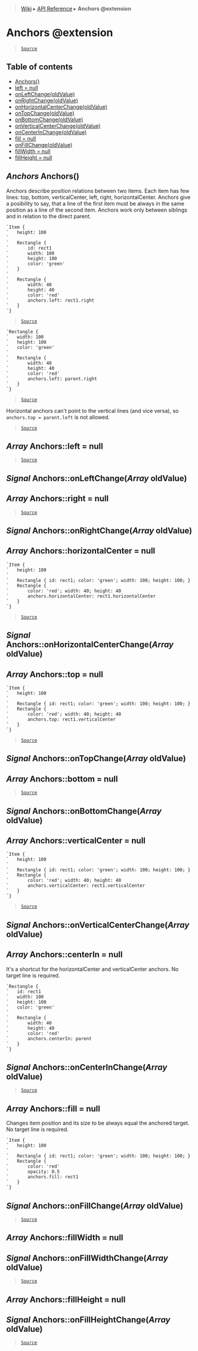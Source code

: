 > [Wiki](Home) ▸ [API Reference](API-Reference) ▸ **Anchors @extension**

Anchors @extension
==================

> [`Source`](/Neft-io/neft/tree/master/src/renderer/types/basics/item/anchors.litcoffee#anchors-extension)

## Table of contents
  * [Anchors()](#anchors-anchors)
  * [left = null](#array-anchorsleft--null)
  * [onLeftChange(oldValue)](#signal-anchorsonleftchangearray-oldvalue)
  * [onRightChange(oldValue)](#signal-anchorsonrightchangearray-oldvalue)
  * [onHorizontalCenterChange(oldValue)](#signal-anchorsonhorizontalcenterchangearray-oldvalue)
  * [onTopChange(oldValue)](#signal-anchorsontopchangearray-oldvalue)
  * [onBottomChange(oldValue)](#signal-anchorsonbottomchangearray-oldvalue)
  * [onVerticalCenterChange(oldValue)](#signal-anchorsonverticalcenterchangearray-oldvalue)
  * [onCenterInChange(oldValue)](#signal-anchorsoncenterinchangearray-oldvalue)
  * [fill = null](#array-anchorsfill--null)
  * [onFillChange(oldValue)](#signal-anchorsonfillchangearray-oldvalue)
  * [fillWidth = null](#array-anchorsfillwidth--null)
  * [fillHeight = null](#array-anchorsfillheight--null)

*Anchors* Anchors()
-------------------

Anchors describe position relations between two items.
Each item has few lines: top, bottom, verticalCenter, left, right, horizontalCenter.
Anchors give a posibility to say, that a line of the first item must be
always in the same position as a line of the second item.
Anchors work only between siblings and in relation to the direct parent.
```nml
`Item {
`   height: 100
`
`   Rectangle {
`       id: rect1
`       width: 100
`       height: 100
`       color: 'green'
`   }
`
`   Rectangle {
`       width: 40
`       height: 40
`       color: 'red'
`       anchors.left: rect1.right
`   }
`}
```

> [`Source`](/Neft-io/neft/tree/master/src/renderer/types/basics/item/anchors.litcoffee#anchors-anchors)

```nml
`Rectangle {
`   width: 100
`   height: 100
`   color: 'green'
`
`   Rectangle {
`       width: 40
`       height: 40
`       color: 'red'
`       anchors.left: parent.right
`   }
`}
```

> [`Source`](/Neft-io/neft/tree/master/src/renderer/types/basics/item/anchors.litcoffee#anchors-anchors)

Horizontal anchors can't point to the vertical lines (and vice versa),
so `anchors.top = parent.left` is not allowed.

> [`Source`](/Neft-io/neft/tree/master/src/renderer/types/basics/item/anchors.litcoffee#anchors-anchors)

*Array* Anchors::left = null
----------------------------

> [`Source`](/Neft-io/neft/tree/master/src/renderer/types/basics/item/anchors.litcoffee#array-anchorsleft--null)

## *Signal* Anchors::onLeftChange(*Array* oldValue)
*Array* Anchors::right = null
-----------------------------

> [`Source`](/Neft-io/neft/tree/master/src/renderer/types/basics/item/anchors.litcoffee#signal-anchorsonleftchangearray-oldvaluearray-anchorsright--null)

## *Signal* Anchors::onRightChange(*Array* oldValue)
*Array* Anchors::horizontalCenter = null
----------------------------------------

```nml
`Item {
`   height: 100
`
`   Rectangle { id: rect1; color: 'green'; width: 100; height: 100; }
`   Rectangle {
`       color: 'red'; width: 40; height: 40
`       anchors.horizontalCenter: rect1.horizontalCenter
`   }
`}
```

> [`Source`](/Neft-io/neft/tree/master/src/renderer/types/basics/item/anchors.litcoffee#signal-anchorsonrightchangearray-oldvaluearray-anchorshorizontalcenter--null)

## *Signal* Anchors::onHorizontalCenterChange(*Array* oldValue)
*Array* Anchors::top = null
---------------------------

```nml
`Item {
`   height: 100
`
`   Rectangle { id: rect1; color: 'green'; width: 100; height: 100; }
`   Rectangle {
`       color: 'red'; width: 40; height: 40
`       anchors.top: rect1.verticalCenter
`   }
`}
```

> [`Source`](/Neft-io/neft/tree/master/src/renderer/types/basics/item/anchors.litcoffee#signal-anchorsonhorizontalcenterchangearray-oldvaluearray-anchorstop--null)

## *Signal* Anchors::onTopChange(*Array* oldValue)
*Array* Anchors::bottom = null
------------------------------

> [`Source`](/Neft-io/neft/tree/master/src/renderer/types/basics/item/anchors.litcoffee#signal-anchorsontopchangearray-oldvaluearray-anchorsbottom--null)

## *Signal* Anchors::onBottomChange(*Array* oldValue)
*Array* Anchors::verticalCenter = null
--------------------------------------

```nml
`Item {
`   height: 100
`
`   Rectangle { id: rect1; color: 'green'; width: 100; height: 100; }
`   Rectangle {
`       color: 'red'; width: 40; height: 40
`       anchors.verticalCenter: rect1.verticalCenter
`   }
`}
```

> [`Source`](/Neft-io/neft/tree/master/src/renderer/types/basics/item/anchors.litcoffee#signal-anchorsonbottomchangearray-oldvaluearray-anchorsverticalcenter--null)

## *Signal* Anchors::onVerticalCenterChange(*Array* oldValue)
*Array* Anchors::centerIn = null
--------------------------------

It's a shortcut for the horizontalCenter and verticalCenter anchors.
No target line is required.
```nml
`Rectangle {
`   id: rect1
`   width: 100
`   height: 100
`   color: 'green'
`
`   Rectangle {
`       width: 40
`       height: 40
`       color: 'red'
`       anchors.centerIn: parent
`   }
`}
```

## *Signal* Anchors::onCenterInChange(*Array* oldValue)

> [`Source`](/Neft-io/neft/tree/master/src/renderer/types/basics/item/anchors.litcoffee#signal-anchorsoncenterinchangearray-oldvalue)

*Array* Anchors::fill = null
----------------------------

Changes item position and its size to be always equal the anchored target.
No target line is required.
```nml
`Item {
`   height: 100
`
`   Rectangle { id: rect1; color: 'green'; width: 100; height: 100; }
`   Rectangle {
`       color: 'red'
`       opacity: 0.5
`       anchors.fill: rect1
`   }
`}
```

## *Signal* Anchors::onFillChange(*Array* oldValue)

> [`Source`](/Neft-io/neft/tree/master/src/renderer/types/basics/item/anchors.litcoffee#signal-anchorsonfillchangearray-oldvalue)

*Array* Anchors::fillWidth = null
---------------------------------
## *Signal* Anchors::onFillWidthChange(*Array* oldValue)

> [`Source`](/Neft-io/neft/tree/master/src/renderer/types/basics/item/anchors.litcoffee#array-anchorsfillwidth--null-signal-anchorsonfillwidthchangearray-oldvalue)

*Array* Anchors::fillHeight = null
----------------------------------
## *Signal* Anchors::onFillHeightChange(*Array* oldValue)

> [`Source`](/Neft-io/neft/tree/master/src/renderer/types/basics/item/anchors.litcoffee#array-anchorsfillheight--null-signal-anchorsonfillheightchangearray-oldvalue)

